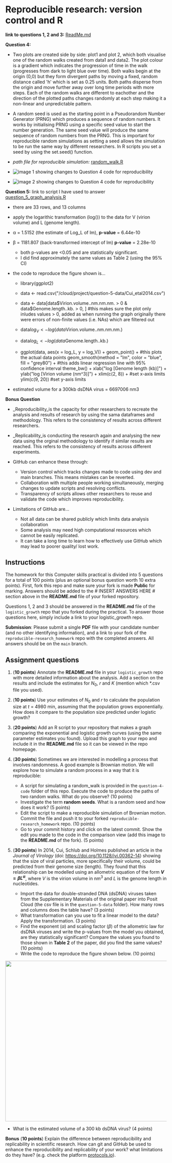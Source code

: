 # Reproducible research: version control and R

**link to questions 1, 2 and 3:** [ReadMe.md](logistic_growth/README.md)

**Question 4:**
- Two plots are created side by side: plot1 and plot 2, which both visualise one of the random walks created from data1 and data2. The plot colour is a gradient which indicates the progression of time in the walk (progresses from dark to light blue over time). Both walks begin at the origin (0,0) but they form divergent paths by moving a fixed, random distance called 'h' which is set as 0.25 units. Both paths disperse from the origin and move further away over long time periods with more steps. Each of the random walks are different to eachother and the direction of the plotted paths changes randomly at each step making it a non-linear and unpredictable pattern.


- A random seed is used as the starting point in a Pseudorandom Number Generator (PRNG) which produces a sequence of random numbers. It works by initialising PRNG using a specific seed value to start the number generation. The same seed value will produce the same sequence of random numbers from the PRNG. This is important for reproducible random simulations as setting a seed allows the simulation to be run the same way by different researchers. In R scripts you set a seed by using the set.seed() function.

- _path file for reproducible simulation:_ [random_walk.R](question-4-code/random_walk.R)

- ![image 1 showing changes to Question 4 code for reproducibility](question4.jpg)
- ![image 2 showing changes to Question 4 code for reproducibility](question4_photo2.jpg)

**Question 5:** link to script I have used to answer [question_5_graph_analysis.R](question_5_graph_analysis.R)
- there are 33 rows, and 13 columns

- apply the logarithic transformation (log()) to the data for V (virion volume) and L (genome length).

- α = 1.5152 (the estimate of Log_L of lm), **p-value** = 6.44e-10
- β = 1181.807 (back-transformed intercept of lm) **p-value** = 2.28e-10
     - both p-values are <0.05 and are statistically significant.
     - I did find approximately the same values as Table 2 (using the 95% CI)
 
- the code to reproduce the figure shown is...
     - library(ggplot2)
     - data <- read.csv("/cloud/project/question-5-data/Cui_etal2014.csv")
     - data <- data[data$Virion.volume..nm.nm.nm. > 0 & data$Genome.length..kb. > 0, ] #this makes sure the plot only inludes values > 0, added as when running the graph originally there were errors of non-finite values (i.e. NAs) which are filtered out
     - data$log_V <- log(data$Virion.volume..nm.nm.nm.)
     - data$log_L <- log(data$Genome.length..kb.)

     - ggplot(data, aes(x = log_L, y = log_V)) + 
        geom_point() +  #this plots the actual data points
        geom_smooth(method = "lm", color = "blue", fill = "grey80") +  #this adds linear regression line with 95% confidence interval
        theme_bw() + 
        xlab("log [Genome length (kb)]") + 
        ylab("log [Virion volume (nm^3)]") + 
        xlim(c(2, 8)) +  #set x-axis limits
        ylim(c(9, 20)) #set y-axis limits

- estimated volume for a 300kb dsDNA virus = 6697006 nm3

**Bonus Question**
- _Reproducibility_is the capacity for other researchers to recreate the analysis and results of research by using the sama dataframes and methodology. This refers to the consistency of results across different researchers.
- _Replicability_is conducting the research again and analysing the new data using the orginal methodology to identify if similar results are reached. This refers to the consistency of results across different experiments.
  
- GitHub can enhance these through:
     - Version control which tracks changes made to code using dev and main branches. This means mistakes can be reverted.
     - Collaboration with multiple people working simultaneously, merging changes to update scripts and resolving conflicts.
     - Transparency of scripts allows other researchers to reuse and validate the code which improves reproducibility.
 
- Limitations of GitHub are...
     - Not all data can be shared publicly which limits data analysis collaboration
     - Some analysis may need high computational resources which cannot be easily replicated.
     - It can take a long time to learn how to effectively use GitHub which may lead to poorer quality/ lost work.

       
## Instructions

The homework for this Computer skills practical is divided into 5 questions for a total of 100 points (plus an optional bonus question worth 10 extra points). First, fork this repo and make sure your fork is made **Public** for marking. Answers should be added to the # INSERT ANSWERS HERE # section above in the **README.md** file of your forked repository.

Questions 1, 2 and 3 should be answered in the **README.md** file of the `logistic_growth` repo that you forked during the practical. To answer those questions here, simply include a link to your logistic_growth repo.

**Submission**: Please submit a single **PDF** file with your candidate number (and no other identifying information), and a link to your fork of the `reproducible-research_homework` repo with the completed answers. All answers should be on the `main` branch.

## Assignment questions 

1) (**10 points**) Annotate the **README.md** file in your `logistic_growth` repo with more detailed information about the analysis. Add a section on the results and include the estimates for $N_0$, $r$ and $K$ (mention which *.csv file you used).
   
2) (**10 points**) Use your estimates of $N_0$ and $r$ to calculate the population size at $t$ = 4980 min, assuming that the population grows exponentially. How does it compare to the population size predicted under logistic growth? 

3) (**20 points**) Add an R script to your repository that makes a graph comparing the exponential and logistic growth curves (using the same parameter estimates you found). Upload this graph to your repo and include it in the **README.md** file so it can be viewed in the repo homepage.
   
4) (**30 points**) Sometimes we are interested in modelling a process that involves randomness. A good example is Brownian motion. We will explore how to simulate a random process in a way that it is reproducible:

   - A script for simulating a random_walk is provided in the `question-4-code` folder of this repo. Execute the code to produce the paths of two random walks. What do you observe? (10 points)
   - Investigate the term **random seeds**. What is a random seed and how does it work? (5 points)
   - Edit the script to make a reproducible simulation of Brownian motion. Commit the file and push it to your forked `reproducible-research_homework` repo. (10 points)
   - Go to your commit history and click on the latest commit. Show the edit you made to the code in the comparison view (add this image to the **README.md** of the fork). (5 points)

5) (**30 points**) In 2014, Cui, Schlub and Holmes published an article in the *Journal of Virology* (doi: https://doi.org/10.1128/jvi.00362-14) showing that the size of viral particles, more specifically their volume, could be predicted from their genome size (length). They found that this relationship can be modelled using an allometric equation of the form **$`V = \beta L^{\alpha}`$**, where $`V`$ is the virion volume in nm<sup>3</sup> and $`L`$ is the genome length in nucleotides.

   - Import the data for double-stranded DNA (dsDNA) viruses taken from the Supplementary Materials of the original paper into Posit Cloud (the csv file is in the `question-5-data` folder). How many rows and columns does the table have? (3 points)
   - What transformation can you use to fit a linear model to the data? Apply the transformation. (3 points)
   - Find the exponent ($\alpha$) and scaling factor ($\beta$) of the allometric law for dsDNA viruses and write the p-values from the model you obtained, are they statistically significant? Compare the values you found to those shown in **Table 2** of the paper, did you find the same values? (10 points)
   - Write the code to reproduce the figure shown below. (10 points)

  <p align="center">
     <img src="https://github.com/josegabrielnb/reproducible-research_homework/blob/main/question-5-data/allometric_scaling.png" width="600" height="500">
  </p>

  - What is the estimated volume of a 300 kb dsDNA virus? (4 points)

**Bonus** (**10 points**) Explain the difference between reproducibility and replicability in scientific research. How can git and GitHub be used to enhance the reproducibility and replicability of your work? what limitations do they have? (e.g. check the platform [protocols.io](https://www.protocols.io/)).
